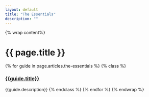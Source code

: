 ```yaml
---
layout: default
title: "The Essentials"
description: ""
---
```

{% wrap content%}

# {{ page.title }}

{% for guide in page.articles.the-essentials %}
{% class %}
### [{{guide.title}}]({{site.baseurl}}/{{guide.url}})
{{guide.description}}
{% endclass %}
{% endfor %}
{% endwrap %}
